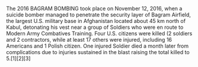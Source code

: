 The 2016 BAGRAM BOMBING took place on November 12, 2016, when a suicide bomber managed to penetrate the security layer of Bagram Airfield, the largest U.S. military base in Afghanistan located about 45 km north of Kabul, detonating his vest near a group of Soldiers who were en route to Modern Army Combatives Training. Four U.S. citizens were killed (2 soldiers and 2 contractors, while at least 17 others were injured, including 16 Americans and 1 Polish citizen. One injured Soldier died a month later from complications due to injuries sustained in the blast raising the total killed to 5.[1][2][3]
